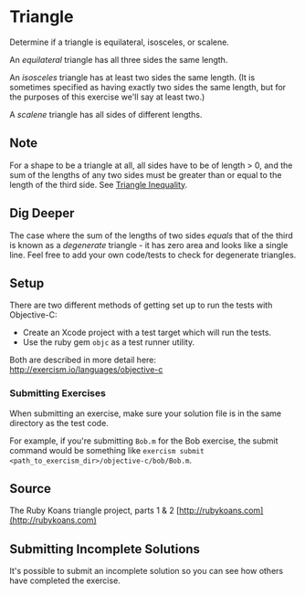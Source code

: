 # Triangle

Determine if a triangle is equilateral, isosceles, or scalene.

An _equilateral_ triangle has all three sides the same length.

An _isosceles_ triangle has at least two sides the same length. (It is sometimes
specified as having exactly two sides the same length, but for the purposes of
this exercise we'll say at least two.)

A _scalene_ triangle has all sides of different lengths.

## Note

For a shape to be a triangle at all, all sides have to be of length > 0, and
the sum of the lengths of any two sides must be greater than or equal to the
length of the third side. See [Triangle Inequality](https://en.wikipedia.org/wiki/Triangle_inequality).

## Dig Deeper

The case where the sum of the lengths of two sides _equals_ that of the
third is known as a _degenerate_ triangle - it has zero area and looks like
a single line. Feel free to add your own code/tests to check for degenerate triangles.

## Setup

There are two different methods of getting set up to run the tests with Objective-C:

- Create an Xcode project with a test target which will run the tests.
- Use the ruby gem `objc` as a test runner utility.

Both are described in more detail here: http://exercism.io/languages/objective-c


### Submitting Exercises

When submitting an exercise, make sure your solution file is in the same directory as the test code.

For example, if you're submitting `Bob.m` for the Bob exercise, the submit command would be something like `exercism submit <path_to_exercism_dir>/objective-c/bob/Bob.m`.

## Source

The Ruby Koans triangle project, parts 1 & 2 [http://rubykoans.com](http://rubykoans.com)

## Submitting Incomplete Solutions
It's possible to submit an incomplete solution so you can see how others have completed the exercise.
